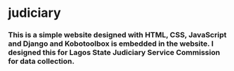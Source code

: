 # judiciary

### This is a simple website designed with HTML, CSS, JavaScript and Django and Kobotoolbox is embedded in the website. I designed this for Lagos State Judiciary Service Commission for data collection.
